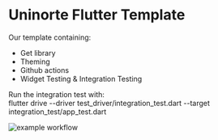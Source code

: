# Uninorte Flutter Template

Our template containing:

- Get library
- Theming
- Github actions
- Widget Testing & Integration Testing
  
Run the integration test with:  
flutter drive --driver test_driver/integration_test.dart --target integration_test/app_test.dart

![example workflow](https://github.com/augustosalazar/f_uninortemovil_template/actions/workflows/main.yml/badge.svg)
